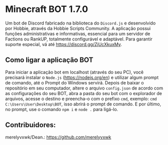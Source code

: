 # Minecraft BOT 1.7.0
Um bot de Discord fabricado na biblioteca do `Discord.js` e desenvolvido por Hobbie, através da Hobbie Scripts Community. A aplicação possui funções administrativas e informativas, essencial para um servidor de Factions ou RankUP, totalmente configurável e adaptável. Para garantir suporte especial, vá até https://discord.gg/ZjUcXkuxMy.

## Como ligar a aplicação BOT
Para iniciar a aplicação bot em localhost (através do seu PC), você precisará instalar o `Node.js` (https://nodejs.org/en) e utilizar algum prompt de comando, até o Prompt do Windows servirá. Depois de baixar o repositório em seu computador, altere o arquivo `config.json` de acordo com as configurações do seu BOT, abra a pasta do seu bot com o explorador de arquivos, acesse o destino e preencha-o com o prefixo `cmd`, exemplo: `cmd C:\Users\User\Desktop\BOT`, isso abrirá o prompt de comando. E por último, no prompt, use o comando `npm i` e `node .` para ligá-lo.

## Contribuidores:
merelyvxwk/Dean.: https://github.com/merelyvxwk
